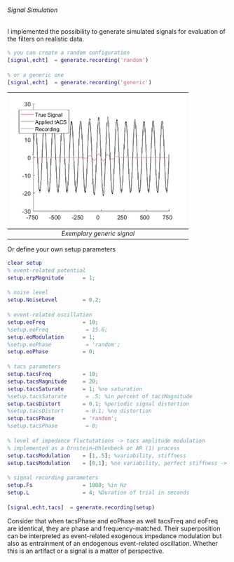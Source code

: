 ###### Signal Simulation
I implemented the possibility to generate simulated signals for evaluation of the filters on realistic data.
```matlab
% you can create a random configuration
[signal,echt]  = generate.recording('random')

% or a generic one
[signal,echt]  = generate.recording('generic')
```

|<img src="docs\img\div\three_approaches_raw.png" width = "400"></th>|
|:----:|
| _Exemplary generic signal_|

Or define your own setup parameters
```matlab
clear setup
% event-related potential
setup.erpMagnitude      = 1;

% noise level
setup.NoiseLevel        = 0.2;

% event-related oscillation
setup.eoFreq            = 10;
%setup.eoFreq            = 15.6;
setup.eoModulation      = 1;
%setup.eoPhase           = 'random';
setup.eoPhase           = 0;

% tacs parameters
setup.tacsFreq          = 10;
setup.tacsMagnitude     = 20;
setup.tacsSaturate      = 1; %no saturation
%setup.tacsSaturate      = .5; %in percent of tacsMagnitude
setup.tacsDistort       = 0.1; %periodic signal distortion
%setup.tacsDistort       = 0.1; %no distortion
setup.tacsPhase         = 'random';
%setup.tacsPhase         = 0;

% level of impedance fluctutations -> tacs amplitude modulation
% implemented as a Ornstein–Uhlenbeck or AR (1) process
setup.tacsModulation    = [1,.5]; %variability, stiffness
setup.tacsModulation    = [0,1]; %no variability, perfect stiffness -> stationary signal

% signal recording parameters
setup.Fs                = 1000; %in Hz
setup.L                 = 4; %Duration of trial in seconds

[signal,echt,tacs]  = generate.recording(setup)
```
Consider that when tacsPhase and eoPhase as well tacsFreq and eoFreq are identical, they are phase and frequency-matched. Their superposition can be interpreted as event-related exogenous impedance modulation but also as entrainment of an endogenous event-related oscillation. Whether this is an artifact or a signal is a matter of perspective.
